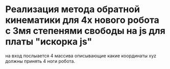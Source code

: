 # Реализация метода обратной кинематики для 4х нового робота с 3мя степенями свободы на js для платы "искорка js"
на вход послыается 4 массива описывающие какие координаты xyz должны принять 4 ноги робота.
